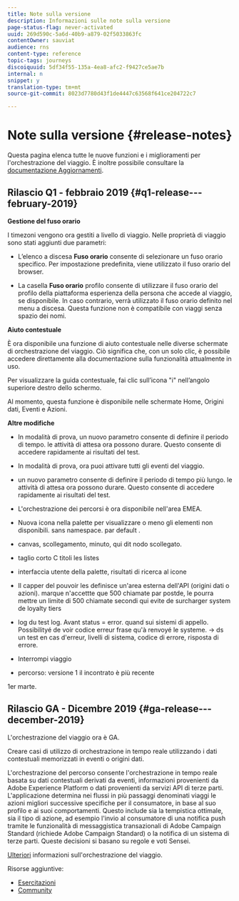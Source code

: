 ```yaml
---
title: Note sulla versione
description: Informazioni sulle note sulla versione
page-status-flag: never-activated
uuid: 269d590c-5a6d-40b9-a879-02f5033863fc
contentOwner: sauviat
audience: rns
content-type: reference
topic-tags: journeys
discoiquuid: 5df34f55-135a-4ea8-afc2-f9427ce5ae7b
internal: n
snippet: y
translation-type: tm+mt
source-git-commit: 8023d7780d43f1de4447c63568f641ce204722c7

---
```



# Note sulla versione {#release-notes}

Questa pagina elenca tutte le nuove funzioni e i miglioramenti per l&#39;orchestrazione del viaggio.
È inoltre possibile consultare la [documentazione Aggiornamenti](../release-notes/documentation-updates.md).

## Rilascio Q1 - febbraio 2019 {#q1-release---february-2019}

**Gestione del fuso orario**

I timezoni vengono ora gestiti a livello di viaggio. Nelle proprietà di viaggio sono stati aggiunti due parametri:

* L’elenco a discesa **Fuso orario** consente di selezionare un fuso orario specifico. Per impostazione predefinita, viene utilizzato il fuso orario del browser.

* La casella **Fuso orario** profilo consente di utilizzare il fuso orario del profilo della piattaforma esperienza della persona che accede al viaggio, se disponibile. In caso contrario, verrà utilizzato il fuso orario definito nel menu a discesa. Questa funzione non è compatibile con viaggi senza spazio dei nomi.

**Aiuto contestuale**

È ora disponibile una funzione di aiuto contestuale nelle diverse schermate di orchestrazione del viaggio. Ciò significa che, con un solo clic, è possibile accedere direttamente alla documentazione sulla funzionalità attualmente in uso.

Per visualizzare la guida contestuale, fai clic sull’icona &quot;i&quot; nell’angolo superiore destro dello schermo.

Al momento, questa funzione è disponibile nelle schermate Home, Origini dati, Eventi e Azioni.

**Altre modifiche**

* In modalità di prova, un nuovo parametro consente di definire il periodo di tempo.  le attività di attesa ora possono durare. Questo consente di accedere rapidamente ai risultati del test.

* In modalità di prova, ora puoi attivare tutti gli eventi del viaggio.


* un nuovo parametro consente di definire il periodo di tempo più lungo.  le attività di attesa ora possono durare. Questo consente di accedere rapidamente ai risultati del test.

* L&#39;orchestrazione dei percorsi è ora disponibile nell&#39;area EMEA.

* Nuova icona nella palette per visualizzare o meno gli elementi non disponibili. sans namespace. par default .

* canvas, scollegamento, minuto, qui dit nodo scollegato.

* taglio corto C titoli les listes

* interfaccia utente della palette, risultati di ricerca al icone

* Il capper del pouvoir les definisce un&#39;area esterna dell&#39;API (origini dati o azioni). marque n&#39;accettte que 500 chiamate par postde, le pourra mettre un limite di 500 chiamate secondi qui evite de surcharger system de loyalty tiers

* log du test log. Avant status = error. quand sui sistemi di appello. Possibilityé de voir codice erreur frase qu&#39;à renvoyé le systeme. -> ds un test en cas d&#39;erreur, livelli di sistema, codice di errore, risposta di errore.

* Interrompi viaggio

* percorso: versione 1 il incontrato è più recente

1er marte.


## Rilascio GA - Dicembre 2019 {#ga-release---december-2019}

L&#39;orchestrazione del viaggio ora è GA.

Creare casi di utilizzo di orchestrazione in tempo reale utilizzando i dati contestuali memorizzati in eventi o origini dati.

L&#39;orchestrazione del percorso consente l&#39;orchestrazione in tempo reale basata su dati contestuali derivati da eventi, informazioni provenienti da Adobe Experience Platform o dati provenienti da servizi API di terze parti. L&#39;applicazione determina nei flussi in più passaggi denominati viaggi le azioni migliori successive specifiche per il consumatore, in base al suo profilo e ai suoi comportamenti. Questo include sia la tempistica ottimale, sia il tipo di azione, ad esempio l&#39;invio al consumatore di una notifica push tramite le funzionalità di messaggistica transazionali di Adobe Campaign Standard (richiede Adobe Campaign Standard) o la notifica di un sistema di terze parti. Queste decisioni si basano su regole e voti Sensei.

[Ulteriori](../action/working-with-adobe-campaign.md) informazioni sull&#39;orchestrazione del viaggio.

Risorse aggiuntive:

* [Esercitazioni](https://docs.adobe.com/content/help/en/platform-learn/tutorials/journey-orchestration/introduction.html)
* [Community](https://www.adobe.com/go/journeyorchestrationcommunity)